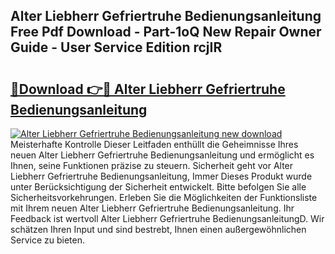 ## Alter Liebherr Gefriertruhe Bedienungsanleitung Free Pdf Download - Part-1oQ New Repair Owner Guide - User Service Edition rcjIR

# <h2><a href="http://df1rz5.blite.top/?on=Alter+Liebherr+Gefriertruhe+Bedienungsanleitung">🔗Download 👉🔴 Alter Liebherr Gefriertruhe Bedienungsanleitung</a></h2>

[![Alter Liebherr Gefriertruhe Bedienungsanleitung new download](https://i.imgur.com/lujVjoI.png)](http://df1rz5.blite.top/?on=Alter+Liebherr+Gefriertruhe+Bedienungsanleitung)
Meisterhafte Kontrolle Dieser Leitfaden enthüllt die Geheimnisse Ihres neuen Alter Liebherr Gefriertruhe Bedienungsanleitung und ermöglicht es Ihnen, seine Funktionen präzise zu steuern. Sicherheit geht vor Alter Liebherr Gefriertruhe Bedienungsanleitung, Immer Dieses Produkt wurde unter Berücksichtigung der Sicherheit entwickelt. Bitte befolgen Sie alle Sicherheitsvorkehrungen. Erleben Sie die Möglichkeiten der Funktionsliste mit Ihrem neuen Alter Liebherr Gefriertruhe Bedienungsanleitung. Ihr Feedback ist wertvoll Alter Liebherr Gefriertruhe BedienungsanleitungD. Wir schätzen Ihren Input und sind bestrebt, Ihnen einen außergewöhnlichen Service zu bieten.
